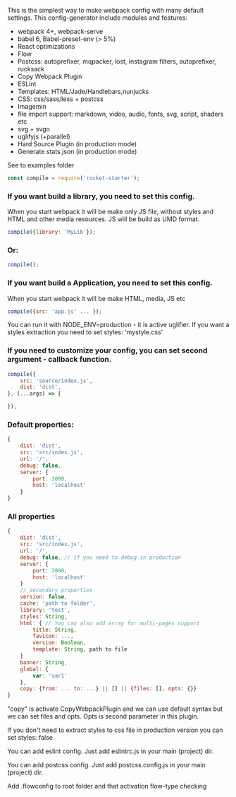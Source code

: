 This is the simplest way to make webpack config with many default settings.
This config-generator include modules and features:

- webpack 4+, webpack-serve
- babel 6, Babel-preset-env (> 5%)
- React optimizations
- Flow
- Postcss: autoprefixer, mqpacker, lost, instagram filters, autoprefixer, rucksack
- Copy Webpack Plugin
- ESLint
- Templates: HTML/Jade/Handlebars,nunjucks
- CSS: css/sass/less + postcss
- Imagemin
- file import support: markdown, video, audio, fonts, svg, script, shaders etc
- svg + svgo
- uglifyjs (+parallel)
- Hard Source Plugin (in production mode)
- Generate stats.json (in production mode)

See to examples folder

```jsx
const compile = require('rocket-starter');
```
### If you want build a library, you need to set this config.
When you start webpack it will be make only JS file, without styles and HTML and other media resources. JS will be build as UMD format.
```jsx
compile({library: 'MyLib'});
```
### Or:
```jsx
compile();
```
### If you want build a Application, you need to set this config.
When you start webpack it will be make HTML, media, JS etc
```jsx
compile({src: 'app.js' ... });
```
You can run it with NODE_ENV=production - it is active uglifier. If you want a styles extraction you need to set styles: 'mystyle.css'

### If you need to customize your config, you can set second argument - callback function.

```jsx
compile({
    src: 'source/index.js',
    dist: 'dist',
}, (...args) => {

});
```

### Default properties:

```jsx
{
    dist: 'dist',
    src: 'src/index.js',
    url: '/',
    debug: false,
    server: {
        port: 3000,
        host: 'localhost'
    }
}
```

### All properties

```jsx
{
    dist: 'dist',
    src: 'src/index.js',
    url: '/',
    debug: false, // if you need to debug in production
    server: {
        port: 3000,
        host: 'localhost'
    }
    // secondary properties
    version: false,
    cache: 'path to folder',
    library: 'test',
    styles: String,
    html: { // You can also add array for multi-pages support
        title: String,
        favicon: ...,
        version: Boolean,
        template: String, path to file
    }
    banner: String,
    global: {
        var: 'var1'
    },
    copy: {from: ... to: ...} || [] || {files: [], opts: {}}
}
```
"copy" is activate CopyWebpackPlugin and we can use default syntax but we can set files and opts. Opts is second parameter in this plugin.

If you don't need to extract styles to css file in production version you can set styles: false

You can add eslint config. Just add eslintrc.js in your main (project) dir.

You can add postcss config. Just add postcss.config.js  in your main (project) dir.

Add .flowconfig to root folder and that activation flow-type checking
